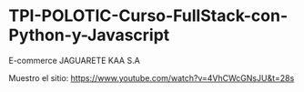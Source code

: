 # TPI-POLOTIC-Curso-FullStack-con-Python-y-Javascript
E-commerce JAGUARETE KAA S.A

Muestro el sitio:
https://www.youtube.com/watch?v=4VhCWcGNsJU&t=28s
